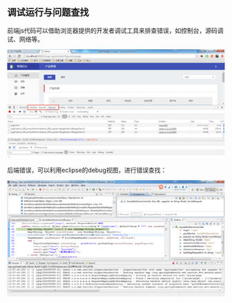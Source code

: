 ## 调试运行与问题查找

前端js代码可以借助浏览器提供的开发者调试工具来排查错误，如控制台，源码调试、网络等。  


![](/img/image036.jpg)
 

后端错误，可以利用eclipse的debug视图，进行错误查找：  


![](/img/image037.jpg)
